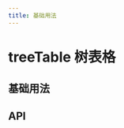 ```yaml
---
title: 基础用法
---
```


# treeTable 树表格

## 基础用法

<preview path="./def.vue" />

## API

<API src="../table.json" lang="zh"></API>
